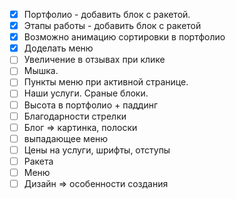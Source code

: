 * [x] Портфолио - добавить блок с ракетой.
* [x] Этапы работы - добавить блок с ракетой
* [x] Возможно анимацию сортировки в портфолио
* [x] Доделать меню
* [ ] Увеличение в отзывах при клике
* [ ] Мышка.
* [ ] Пункты меню при активной странице.
* [ ] Наши услуги. Сраные блоки.
* [ ] Высота в портфолио + паддинг
* [ ] Благодарности стрелки
* [ ] Блог => картинка, полоски
* [ ] выпадающее меню
* [ ] Цены на услуги, шрифты, отступы
* [ ] Ракета
* [ ] Меню
* [ ] Дизайн => особенности создания
